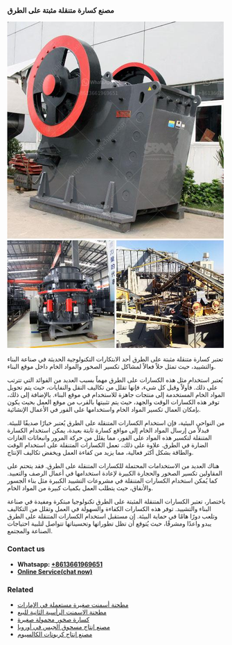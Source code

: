<h3>مصنع كسارة متنقلة مثبتة على الطرق</h3><img src='1701853845.jpg' alt=''><p>تعتبر كسارة متنقلة مثبتة على الطرق أحد الابتكارات التكنولوجية الحديثة في صناعة البناء والتشييد، حيث تمثل حلاً فعالاً لمشاكل تكسير الصخور والمواد الخام داخل موقع البناء.</p><p>يُعتبر استخدام مثل هذه الكسارات على الطرق مهماً بسبب العديد من الفوائد التي تترتب على ذلك. فأولاً وقبل كل شيء، فإنها تقلل من تكاليف النقل والنفايات، حيث يتم تحويل المواد الخام المستخدمة إلى منتجات جاهزة للاستخدام في موقع البناء. بالإضافة إلى ذلك، توفر هذه الكسارات الوقت والجهد، حيث يتم تثبيتها بالقرب من موقع العمل بحيث يكون بإمكان العمال تكسير المواد الخام واستخدامها على الفور في الأعمال الإنشائية.</p><p>من النواحي البيئية، فإن استخدام الكسارات المتنقلة على الطرق يُعتبر خيارًا صديقًا للبيئة. فبدلاً من إرسال المواد الخام إلى مواقع كسارة ثابتة بعيدة، يمكن استخدام الكسارة المتنقلة لتكسير هذه المواد على الفور، مما يقلل من حركة المرور وانبعاثات الغازات الضارة في الطرق. علاوة على ذلك، تعمل الكسارات المتنقلة على استخدام الوقت والطاقة بشكل أكثر فعالية، مما يزيد من كفاءة العمل ويخفض تكاليف الإنتاج.</p><p>هناك العديد من الاستخدامات المحتملة للكسارات المتنقلة على الطرق. فقد يتحتم على المقاولين تكسير الصخور والحجارة الكبيرة لإعادة استخدامها في أعمال الرصف والتعبيد. كما يُمكن استخدام الكسارات المتنقلة في مشروعات التشييد الكبيرة مثل بناء الجسور والأنفاق، حيث يتطلب العمل بكميات كبيرة من المواد الخام.</p><p>باختصار، تعتبر الكسارات المتنقلة المثبتة على الطرق تكنولوجيا مبتكرة ومفيدة في صناعة البناء والتشييد. توفر هذه الكسارات الكفاءة والسهولة في العمل وتقلل من التكاليف وتلعب دورًا هامًا في حماية البيئة. إن مستقبل استخدام الكسارات المتنقلة على الطرق يبدو واعدًا ومشرقًا، حيث يُتوقع أن تظل تطوراتها وتحسيناتها تتواصل لتلبية احتياجات الصناعة والمجتمع.</p><h3>Contact us</h3><ul><li><strong>Whatsapp:&nbsp;<a href="https://wa.me/8613661969651">+8613661969651</a></strong></li><li><a href="https://swt.shibang-china.com/?git&amp;zhl&amp;مصنع كسارة متنقلة مثبتة على الطرق"><strong>Online Service(chat now)</strong></a></li></ul><h3>Related</h3><ul><li><a href='مطحنة أسمنت صغيرة مستعملة في الإمارات.md'>مطحنة أسمنت صغيرة مستعملة في الإمارات</a></li><li><a href='مطحنة الاسمنت الرأسية الثانية للبيع.md'>مطحنة الاسمنت الرأسية الثانية للبيع</a></li><li><a href='كسارة صخور محمولة صغيرة.md'>كسارة صخور محمولة صغيرة</a></li><li><a href='مصنع إنتاج مسحوق الجبس في أوروبا.md'>مصنع إنتاج مسحوق الجبس في أوروبا</a></li><li><a href='مصنع إنتاج كربونات الكالسيوم.md'>مصنع إنتاج كربونات الكالسيوم</a></li></ul>